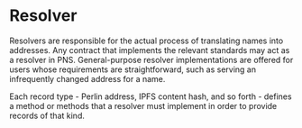 # Resolver
Resolvers are responsible for the actual process of translating names into addresses. Any contract that implements the relevant standards may act as a resolver in PNS. General-purpose resolver implementations are offered for users whose requirements are straightforward, such as serving an infrequently changed address for a name.

Each record type - Perlin address, IPFS content hash, and so forth - defines a method or methods that a resolver must implement in order to provide records of that kind. 
